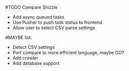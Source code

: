 #TODO Compare Shizzle
- Add async queued tasks
- Use Pusher to push task status to frontend
- Allow user to select CSV parse settings

#MAYBE list:
- Detect CSV settings
- Port compare to more efficient language, maybe GO? 
- Add crawler
- Add database support
